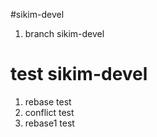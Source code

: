 #sikim-devel
1. branch sikim-devel

# test sikim-devel
1. rebase test
2. conflict test
3. rebase1 test
